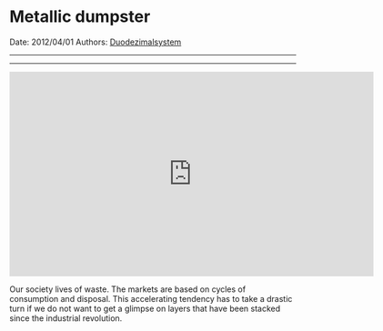 # Metallic dumpster

Date: 2012/04/01
Authors: [Duodezimalsystem](http://duodezimal.me)

---
---

<iframe src="http://player.vimeo.com/video/40093408?title=0&amp;byline=0&amp;portrait=0&amp;badge=0&amp;color=c9ff23" width="640" height="360" frameborder="0" webkitAllowFullScreen mozallowfullscreen allowFullScreen></iframe>

Our society lives of waste. The markets are based on cycles of consumption and disposal. This accelerating tendency has to take a drastic turn if we do not want to get a glimpse on layers that have been stacked since the industrial revolution.

